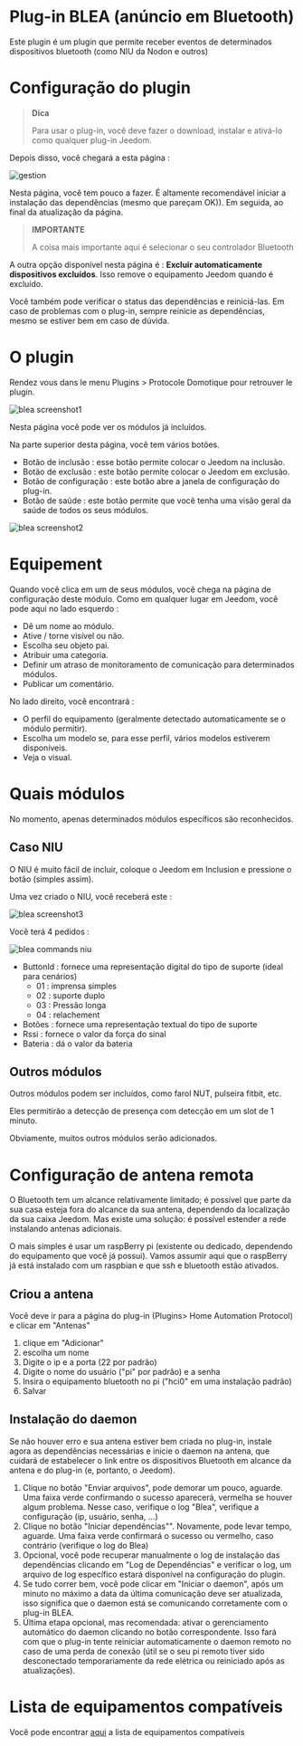 
# Plug-in BLEA (anúncio em Bluetooth)

Este plugin é um plugin que permite receber eventos de determinados dispositivos bluetooth (como NIU da Nodon e outros)

# Configuração do plugin

> **Dica**
>
> Para usar o plug-in, você deve fazer o download, instalar e ativá-lo como qualquer plug-in Jeedom.

Depois disso, você chegará a esta página :

![gestion](../images/gestion.jpg)

Nesta página, você tem pouco a fazer. É altamente recomendável iniciar a instalação das dependências (mesmo que pareçam OK)). Em seguida, ao final da atualização da página.

> **IMPORTANTE**
>
> A coisa mais importante aqui é selecionar o seu controlador Bluetooth

A outra opção disponível nesta página é : **Excluir automaticamente dispositivos excluídos**. Isso remove o equipamento Jeedom quando é excluído.

Você também pode verificar o status das dependências e reiniciá-las. Em caso de problemas com o plug-in, sempre reinicie as dependências, mesmo se estiver bem em caso de dúvida.

# O plugin

Rendez vous dans le menu Plugins &gt; Protocole Domotique pour retrouver le plugin.

![blea screenshot1](../images/blea_screenshot1.jpg)

Nesta página você pode ver os módulos já incluídos.

Na parte superior desta página, você tem vários botões.

- Botão de inclusão : esse botão permite colocar o Jeedom na inclusão.
- Botão de exclusão : este botão permite colocar o Jeedom em exclusão.
- Botão de configuração : este botão abre a janela de configuração do plug-in.
- Botão de saúde : este botão permite que você tenha uma visão geral da saúde de todos os seus módulos.

![blea screenshot2](../images/blea_screenshot2.jpg)

# Equipement

Quando você clica em um de seus módulos, você chega na página de configuração deste módulo. Como em qualquer lugar em Jeedom, você pode aqui no lado esquerdo :

- Dê um nome ao módulo.
- Ative / torne visível ou não.
- Escolha seu objeto pai.
- Atribuir uma categoria.
- Definir um atraso de monitoramento de comunicação para determinados módulos.
- Publicar um comentário.

No lado direito, você encontrará :

- O perfil do equipamento (geralmente detectado automaticamente se o módulo permitir).
- Escolha um modelo se, para esse perfil, vários modelos estiverem disponíveis.
- Veja o visual.

# Quais módulos

No momento, apenas determinados módulos específicos são reconhecidos.

## Caso NIU

O NIU é muito fácil de incluir, coloque o Jeedom em Inclusion e pressione o botão (simples assim).

Uma vez criado o NIU, você receberá este :

![blea screenshot3](../images/blea_screenshot3.jpg)

Você terá 4 pedidos :

![blea commands niu](../images/blea_commands_niu.jpg)

- ButtonId : fornece uma representação digital do tipo de suporte (ideal para cenários)
  - 01 : imprensa simples
  - 02 : suporte duplo
  - 03 : Pressão longa
  - 04 : relachement
- Botões : fornece uma representação textual do tipo de suporte
- Rssi : fornece o valor da força do sinal
- Bateria : dá o valor da bateria

## Outros módulos

Outros módulos podem ser incluídos, como farol NUT, pulseira fitbit, etc.

Eles permitirão a detecção de presença com detecção em um slot de 1 minuto.

Obviamente, muitos outros módulos serão adicionados.

# Configuração de antena remota

O Bluetooth tem um alcance relativamente limitado; é possível que parte da sua casa esteja fora do alcance da sua antena, dependendo da localização da sua caixa Jeedom.
Mas existe uma solução: é possível estender a rede instalando antenas adicionais.

O mais simples é usar um raspBerry pi (existente ou dedicado, dependendo do equipamento que você já possui). Vamos assumir aqui que o raspBerry já está instalado com um raspbian e que ssh e bluetooth estão ativados.

## Criou a antena

Você deve ir para a página do plug-in (Plugins> Home Automation Protocol) e clicar em "Antenas"

1) clique em "Adicionar"
2) escolha um nome
3) Digite o ip e a porta (22 por padrão)
4) Digite o nome do usuário ("pi" por padrão) e a senha
5) Insira o equipamento bluetooth no pi ("hci0" em uma instalação padrão)
6) Salvar

## Instalação do daemon

Se não houver erro e sua antena estiver bem criada no plug-in, instale agora as dependências necessárias e inicie o daemon na antena, que cuidará de estabelecer o link entre os dispositivos Bluetooth em alcance da antena e do plug-in (e, portanto, o Jeedom).

1) Clique no botão "Enviar arquivos", pode demorar um pouco, aguarde. Uma faixa verde confirmando o sucesso aparecerá, vermelha se houver algum problema. Nesse caso, verifique o log "Blea", verifique a configuração (ip, usuário, senha, ...)
2) Clique no botão "Iniciar dependências"". Novamente, pode levar tempo, aguarde. Uma faixa verde confirmará o sucesso ou vermelho, caso contrário (verifique o log do Blea)
3) Opcional, você pode recuperar manualmente o log de instalação das dependências clicando em "Log de Dependências" e verificar o log, um arquivo de log específico estará disponível na configuração do plugin.
4) Se tudo correr bem, você pode clicar em "Iniciar o daemon", após um minuto no máximo a data da última comunicação deve ser atualizada, isso significa que o daemon está se comunicando corretamente com o plug-in BLEA.
5) Última etapa opcional, mas recomendada: ativar o gerenciamento automático do daemon clicando no botão correspondente. Isso fará com que o plug-in tente reiniciar automaticamente o daemon remoto no caso de uma perda de conexão (útil se o seu pi remoto tiver sido desconectado temporariamente da rede elétrica ou reiniciado após as atualizações).


# Lista de equipamentos compatíveis

Você pode encontrar [aqui](https://doc.jeedom.com/pt_PT/blea/equipement.compatible) a lista de equipamentos compatíveis
